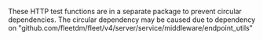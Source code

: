 These HTTP test functions are in a separate package to prevent circular dependencies.
The circular dependency may be caused due to dependency on "github.com/fleetdm/fleet/v4/server/service/middleware/endpoint_utils"
